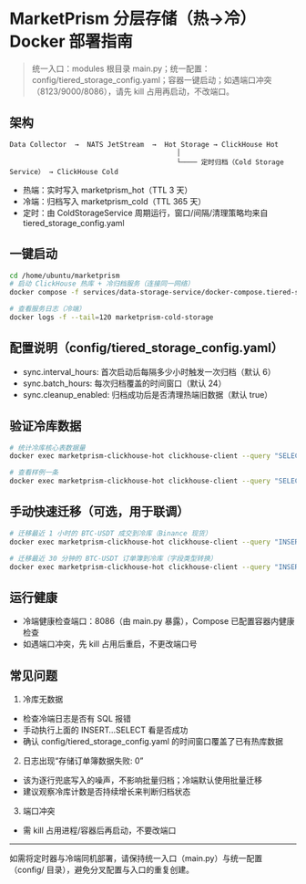 # MarketPrism 分层存储（热→冷）Docker 部署指南

> 统一入口：modules 根目录 main.py；统一配置：config/tiered_storage_config.yaml；容器一键启动；如遇端口冲突（8123/9000/8086），请先 kill 占用再启动，不改端口。

## 架构
```
Data Collector  →  NATS JetStream  →  Hot Storage → ClickHouse Hot
                                         │
                                         └──── 定时归档（Cold Storage Service） → ClickHouse Cold
```

- 热端：实时写入 marketprism_hot（TTL 3 天）
- 冷端：归档写入 marketprism_cold（TTL 365 天）
- 定时：由 ColdStorageService 周期运行，窗口/间隔/清理策略均来自 tiered_storage_config.yaml

## 一键启动
```bash
cd /home/ubuntu/marketprism
# 启动 ClickHouse 热库 + 冷归档服务（连接同一网络）
docker compose -f services/data-storage-service/docker-compose.tiered-storage.yml up -d clickhouse-hot cold-storage-service

# 查看服务日志（冷端）
docker logs -f --tail=120 marketprism-cold-storage
```

## 配置说明（config/tiered_storage_config.yaml）
- sync.interval_hours: 首次启动后每隔多少小时触发一次归档（默认 6）
- sync.batch_hours: 每次归档覆盖的时间窗口（默认 24）
- sync.cleanup_enabled: 归档成功后是否清理热端旧数据（默认 true）

## 验证冷库数据
```bash
# 统计冷库核心表数据量
docker exec marketprism-clickhouse-hot clickhouse-client --query "SELECT 'trades', count() FROM marketprism_cold.trades UNION ALL SELECT 'orderbooks', count() FROM marketprism_cold.orderbooks"

# 查看样例一条
docker exec marketprism-clickhouse-hot clickhouse-client --query "SELECT * FROM marketprism_cold.trades ORDER BY timestamp DESC LIMIT 1"
```

## 手动快速迁移（可选，用于联调）
```bash
# 迁移最近 1 小时的 BTC-USDT 成交到冷库（Binance 现货）
docker exec marketprism-clickhouse-hot clickhouse-client --query "INSERT INTO marketprism_cold.trades (timestamp, exchange, market_type, symbol, trade_id, price, quantity, side, is_maker, trade_time, data_source, created_at) SELECT timestamp, exchange, market_type, symbol, trade_id, price, quantity, side, is_maker, trade_time, 'marketprism' AS data_source, now() AS created_at FROM marketprism_hot.trades WHERE exchange='binance_spot' AND symbol='BTC-USDT' AND timestamp >= now()-interval 1 hour"

# 迁移最近 30 分钟的 BTC-USDT 订单簿到冷库（字段类型转换）
docker exec marketprism-clickhouse-hot clickhouse-client --query "INSERT INTO marketprism_cold.orderbooks (timestamp, exchange, market_type, symbol, last_update_id, bids_count, asks_count, best_bid_price, best_ask_price, best_bid_quantity, best_ask_quantity, bids, asks, data_source, created_at) SELECT toDateTime(timestamp), exchange, market_type, symbol, last_update_id, bids_count, asks_count, toFloat64(best_bid_price), toFloat64(best_ask_price), toFloat64(best_bid_quantity), toFloat64(best_ask_quantity), bids, asks, 'marketprism', now() FROM marketprism_hot.orderbooks WHERE exchange='binance_spot' AND symbol='BTC-USDT' AND timestamp >= now()-interval 30 minute"
```

## 运行健康
- 冷端健康检查端口：8086（由 main.py 暴露），Compose 已配置容器内健康检查
- 如遇端口冲突，先 kill 占用后重启，不更改端口号

## 常见问题
1) 冷库无数据
- 检查冷端日志是否有 SQL 报错
- 手动执行上面的 INSERT…SELECT 看是否成功
- 确认 config/tiered_storage_config.yaml 的时间窗口覆盖了已有热库数据

2) 日志出现“存储订单簿数据失败: 0”
- 该为逐行兜底写入的噪声，不影响批量归档；冷端默认使用批量迁移
- 建议观察冷库计数是否持续增长来判断归档状态

3) 端口冲突
- 需 kill 占用进程/容器后再启动，不要改端口

---

如需将定时器与冷端同机部署，请保持统一入口（main.py）与统一配置（config/ 目录），避免分叉配置与入口的重复创建。
